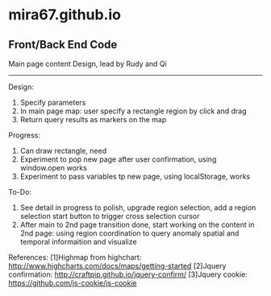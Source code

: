 # mira67.github.io
Front/Back End Code 
---------------------------------------
Main page content Design, lead by Rudy and Qi

---------------------------------------
Design:
1. Specify parameters
2. In main page map: user specify a rectangle region by click and drag
3. Return query results as markers on the map

Progress:
1. Can draw rectangle, need 
2. Experiment to pop new page after user confirmation, using window.open works
3. Experiment to pass variables tp new page, using localStorage, works

To-Do:
1. See detail in progress to polish, upgrade region selection, add a region selection start button to trigger cross selection cursor
2. After main to 2nd page transition done, start working on the content in 2nd page: using region coordination to query anomaly spatial and temporal informaition and visualize


References:
[1]Highmap from highchart: http://www.highcharts.com/docs/maps/getting-started
[2]Jquery confirmation: http://craftpip.github.io/jquery-confirm/
[3]Jquery cookie: https://github.com/js-cookie/js-cookie

